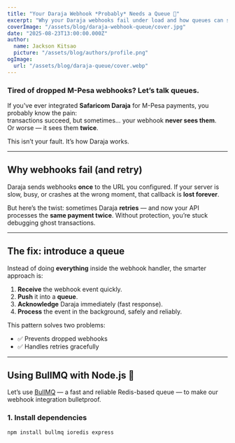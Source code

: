 ```yaml
---
title: "Your Daraja Webhook *Probably* Needs a Queue 📨"
excerpt: "Why your Daraja webhooks fail under load and how queues can save you from dropped events."
coverImage: "/assets/blog/daraja-webhook-queue/cover.jpg"
date: "2025-08-23T13:00:00.000Z"
author:
  name: Jackson Kitsao
  picture: "/assets/blog/authors/profile.png"
ogImage:
  url: "/assets/blog/daraja-queue/cover.webp"
---
```


### Tired of dropped M-Pesa webhooks? Let’s talk queues.

If you've ever integrated **Safaricom Daraja** for M-Pesa payments, you probably know the pain:  
transactions succeed, but sometimes… your webhook **never sees them**.  
Or worse — it sees them **twice**.

This isn’t your fault. It’s how Daraja works.

---

## Why webhooks fail (and retry)

Daraja sends webhooks **once** to the URL you configured. If your server is slow, busy, or crashes at the wrong moment, that callback is **lost forever**.

But here’s the twist: sometimes Daraja **retries** — and now your API processes the **same payment twice**. Without protection, you’re stuck debugging ghost transactions.

---

## The fix: introduce a queue

Instead of doing **everything** inside the webhook handler, the smarter approach is:

1. **Receive** the webhook event quickly.
2. **Push** it into a **queue**.
3. **Acknowledge** Daraja immediately (fast response).
4. **Process** the event in the background, safely and reliably.

This pattern solves two problems:

- ✅ Prevents dropped webhooks
- ✅ Handles retries gracefully

---

## Using BullMQ with Node.js 🐂

Let’s use [BullMQ](https://docs.bullmq.io/) — a fast and reliable Redis-based queue — to make our webhook integration bulletproof.

### 1. Install dependencies

```bash
npm install bullmq ioredis express
```
